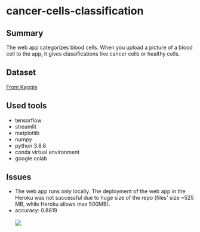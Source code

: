 # cancer-cells-classification

## Summary
The web app categorizes blood cells. When you upload a picture of a blood cell to the app, it gives classifications like cancer cells or healthy cells.

## Dataset
[From Kaggle](https://www.kaggle.com/avk256/cnmc-leukemia)

## Used tools
- tensorflow
- streamlit
- matplotlib
- numpy
- python 3.8.8
- conda virtual environment
- google colab

## Issues
- The web app runs only locally. The deployment of the web app in the Heroku was not successful due to huge size of the repo (files' size ~525 MB, while Heroku allows max 500MB). 
- accuracy: 0.8819
<br/><br/>
![](app.gif) 
